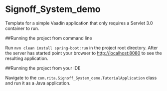 Signoff_System_demo
==============

Template for a simple Vaadin application that only requires a Servlet 3.0 container to run.


##Running the project from command line

Run `mvn clean install spring-boot:run` in the project root directory. After the server has started point your browser to [http://localhost:8080](http://localhost:8080) to see the resulting application.

##Running the project from your IDE

Navigate to the `com.rita.Signoff_System_demo.TutorialApplication` class and run it as a Java application.
